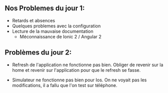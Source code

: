 ## Nos Problemes du jour 1:
- Retards et absences
- Quelques problemes avec la configuration
- Lecture de la mauvaise documentation
  - Méconnaissance de Ionic 2 / Angular 2 
  
  
## Problèmes du jour 2:
- Refresh de l'application ne fonctionne pas bien. Obliger de revenir sur la home et revenir sur l'application pour que le refresh se fasse. 

- Simulateur ne fonctionne pas bien pour Ios. On ne voyait pas les modifications, il a fallu que l'on test sur téléphone.
